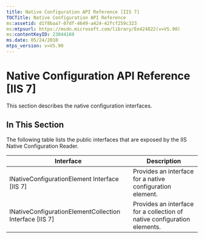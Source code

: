 ```yaml
---
title: Native Configuration API Reference [IIS 7]
TOCTitle: Native Configuration API Reference
ms:assetid: d1f8baa7-07df-4649-a424-42fcf259c323
ms:mtpsurl: https://msdn.microsoft.com/library/Ee424822(v=VS.90)
ms:contentKeyID: 23044169
ms.date: 05/24/2010
mtps_version: v=VS.90
---
```


# Native Configuration API Reference \[IIS 7\]

This section describes the native configuration interfaces.

## In This Section

The following table lists the public interfaces that are exposed by the IIS Native Configuration Reader.

| Interface | Description |
| --- | --- |
| INativeConfigurationElement Interface [IIS 7] | Provides an interface for a native configuration element. |
| INativeConfigurationElementCollection Interface [IIS 7] | Provides an interface for a collection of native configuration elements. |



